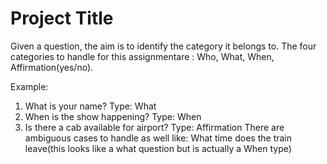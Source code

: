 # Project Title

Given a question, the aim is to identify the category it belongs to. The four 
categories to handle for this assignmentare : Who, What, When, Affirmation(yes/no).

Example:
1. What is your name? Type: What
2. When is the show happening? Type: When
3. Is there a cab available for airport? Type: Affirmation
There are ambiguous cases to handle as well like:
What time does the train leave(this looks like a what question but is actually a When type)



